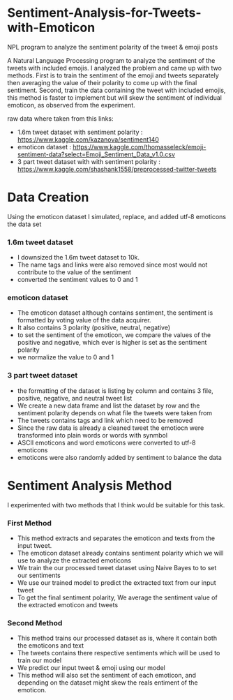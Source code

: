 # Sentiment-Analysis-for-Tweets-with-Emoticon
NPL program to analyze the sentiment polarity of the tweet &amp; emoji posts

A Natural Language Processing program to analyze the sentiment of the tweets with included emojis. I analyzed the problem and came up with two methods. First is to train the sentiment of the emoji and tweets separately then averaging the value of their polarity to come up with the final sentiment. Second, train the data containing the tweet with included emojis, this method is faster to implement but will skew the sentiment of individual emoticon, as observed from the experiment.

raw data where taken from this links:
- 1.6m tweet dataset with sentiment polarity : https://www.kaggle.com/kazanova/sentiment140
- emoticon dataset : https://www.kaggle.com/thomasseleck/emoji-sentiment-data?select=Emoji_Sentiment_Data_v1.0.csv
- 3 part tweet dataset with with sentiment polarity : https://www.kaggle.com/shashank1558/preprocessed-twitter-tweets

# Data Creation
Using the emoticon dataset I simulated, replace, and added utf-8 emoticons the data set
### 1.6m tweet dataset
  - I downsized the 1.6m tweet dataset to 10k.
  - The name tags and links were also removed since most would not contribute to the value of the sentiment
  - converted the sentiment values to 0 and 1
### emoticon dataset
  - The emoticon dataset although contains sentiment, the sentiment is formatted by voting value of the data acquirer.
  - It also contains 3 polarity (positive, neutral, negative)
  - to set the sentiment of the emoticon, we compare the values of the positive and negative, which ever is higher is set as the sentiment polarity
  - we normalize the value to 0 and 1
### 3 part tweet dataset
  - the formatting of the dataset is listing by column and contains 3 file, positive, negative, and neutral tweet list
  - We create a new data frame and list the dataset by row and the sentiment polarity depends on what file the tweets were taken from
  - The tweets contains tags and link which need to be removed
  - Since the raw data is already a cleaned tweet the emotiocn were transformed into plain words or words with synmbol
  - ASCII emoticons and word emoticons were converted to utf-8 emoticons
  - emoticons were also randomly added by sentiment to balance the data

# Sentiment Analysis Method
I experimented with two methods that I think would be suitable for this task.
### First Method
  - This method extracts and separates the emoticon and texts from the input tweet.
  - The emoticon dataset already contains sentiment polarity which we will use to analyze the extracted emoticons
  - We train the our processed tweet dataset using Naive Bayes to to set our sentiments
  - We use our trained model to predict the extracted text from our input tweet
  - To get the final sentiment polarity, We average the sentiment value of the extracted emoticon and tweets
### Second Method
  - This method trains our processed dataset as is, where it contain both the emoticons and text
  - The tweets contains there respective sentiments which will be used to train our model
  - We predict our input tweet & emoji using our model
  - This method will also set the sentiment of each emoticon, and depending on the dataset might skew the reals entiment of the emoticon.
